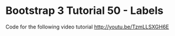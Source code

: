 Bootstrap 3 Tutorial 50 - Labels
================================

Code for the following video tutorial http://youtu.be/TzmLLSXGH6E
